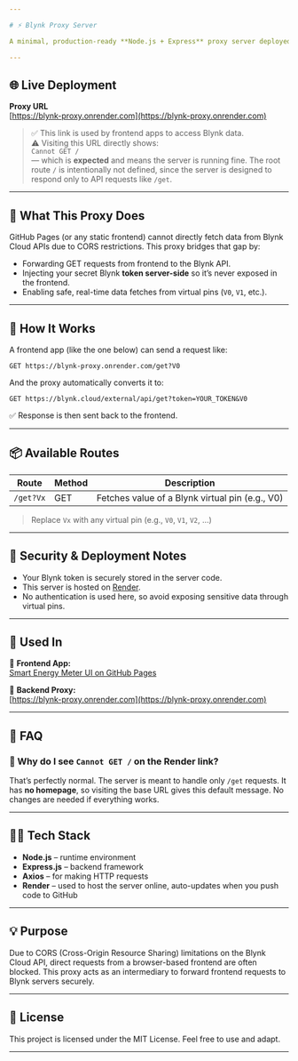 ```yaml
---

# ⚡ Blynk Proxy Server

A minimal, production-ready **Node.js + Express** proxy server deployed on **Render** to enable **secure, CORS-compliant API access** from front-end applications (like GitHub Pages) to the **Blynk Cloud**.

---
```


## 🌐 Live Deployment

**Proxy URL**  
[https://blynk-proxy.onrender.com](https://blynk-proxy.onrender.com)

> ✅ This link is used by frontend apps to access Blynk data.  
> ⚠️ Visiting this URL directly shows:  
> `Cannot GET /`  
> — which is **expected** and means the server is running fine. The root route `/` is intentionally not defined, since the server is designed to respond only to API requests like `/get`.

---

## 🔧 What This Proxy Does

GitHub Pages (or any static frontend) cannot directly fetch data from Blynk Cloud APIs due to CORS restrictions. This proxy bridges that gap by:

- Forwarding GET requests from frontend to the Blynk API.
- Injecting your secret Blynk **token server-side** so it’s never exposed in the frontend.
- Enabling safe, real-time data fetches from virtual pins (`V0`, `V1`, etc.).

---

## 🔄 How It Works

A frontend app (like the one below) can send a request like:

```http
GET https://blynk-proxy.onrender.com/get?V0
```

And the proxy automatically converts it to:

```http
GET https://blynk.cloud/external/api/get?token=YOUR_TOKEN&V0
```

✅ Response is then sent back to the frontend.

---

## 📦 Available Routes

| Route                | Method | Description                                   |
|---------------------|--------|-----------------------------------------------|
| `/get?Vx`            | GET    | Fetches value of a Blynk virtual pin (e.g., V0) |

> Replace `Vx` with any virtual pin (e.g., `V0`, `V1`, `V2`, ...)

---

## 🔐 Security & Deployment Notes

- Your Blynk token is securely stored in the server code.
- This server is hosted on [Render](https://render.com).
- No authentication is used here, so avoid exposing sensitive data through virtual pins.

---

## 🔗 Used In

🎯 **Frontend App:**  
[Smart Energy Meter UI on GitHub Pages](https://asutoshroul.github.io/smart-energy-meter)

🔌 **Backend Proxy:**  
[https://blynk-proxy.onrender.com](https://blynk-proxy.onrender.com)

---

## 🧠 FAQ

### 💭 Why do I see `Cannot GET /` on the Render link?

That’s perfectly normal. The server is meant to handle only `/get` requests. It has **no homepage**, so visiting the base URL gives this default message. No changes are needed if everything works.

---

## 👨‍💻 Tech Stack

- **Node.js** – runtime environment  
- **Express.js** – backend framework  
- **Axios** – for making HTTP requests  
- **Render** – used to host the server online, auto-updates when you push code to GitHub

---

## 💡 Purpose

Due to CORS (Cross-Origin Resource Sharing) limitations on the Blynk Cloud API, direct requests from a browser-based frontend are often blocked. This proxy acts as an intermediary to forward frontend requests to Blynk servers securely.

---

## 📄 License

This project is licensed under the MIT License. Feel free to use and adapt.

---
